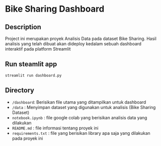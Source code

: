 # Bike Sharing Dashboard

## Description

Project ini merupakan proyek Analisis Data pada dataset Bike Sharing. Hasil analisis yang telah dibuat akan dideploy kedalam sebuah dashboard interaktif pada platform Streamlit

## Run steamlit app
```
streamlit run dashboard.py
```

## Directory

- `/dashboard`: Berisikan file utama yang ditampilkan untuk dashboard 
- `/data` : Menyimpan dataset yang digunakan untuk analisis (Bike Sharing Dataset)
- `notebook.ipynb` : file google colab yang berisikan analisis data yang dilakukan
- `README.md` : file informasi tentang proyek ini
- `requirements.txt` : file yang berisikan library apa saja yang dilakukan pada proyek ini
